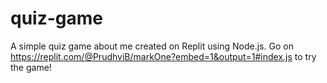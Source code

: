 # quiz-game

A simple quiz game about me created on Replit using Node.js. 
Go on https://replit.com/@PrudhviB/markOne?embed=1&output=1#index.js to try the game!
